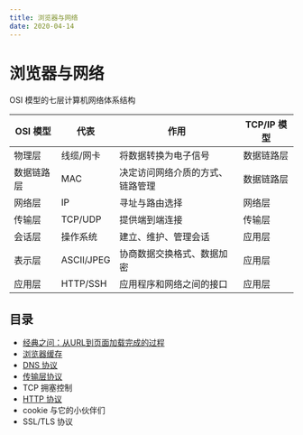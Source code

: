 ```yaml
---
title: 浏览器与网络
date: 2020-04-14
---
```


# 浏览器与网络

OSI 模型的七层计算机网络体系结构

| OSI 模型   | 代表       | 作用                             | TCP/IP 模型 |
| ---------- | ---------- | -------------------------------- | ----------- |
| 物理层     | 线缆/网卡  | 将数据转换为电子信号             | 数据链路层  |
| 数据链路层 | MAC        | 决定访问网络介质的方式、链路管理 | 数据链路层  |
| 网络层     | IP         | 寻址与路由选择                   | 网络层      |
| 传输层     | TCP/UDP    | 提供端到端连接                   | 传输层      |
| 会话层     | 操作系统   | 建立、维护、管理会话             | 应用层      |
| 表示层     | ASCII/JPEG | 协商数据交换格式、数据加密       | 应用层      |
| 应用层     | HTTP/SSH   | 应用程序和网络之间的接口         | 应用层      |

## 目录

- [经典之问：从URL到页面加载完成的过程](from-url-to-loaded.md)  
- [浏览器缓存](cache.md)
- [DNS 协议](dns.md)
- [传输层协议](transport-layer-protocol.md)
- TCP 拥塞控制
- [HTTP 协议](http.md)
- cookie 与它的小伙伴们
- SSL/TLS 协议
